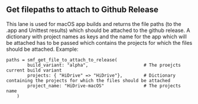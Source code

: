 ## Get filepaths to attach to Github Release
This lane is used for macOS app builds and returns the file paths (to the .app and Unittest results) which should be attached to the github release.
A dictionary with project names as keys and the name for the app which will be attached has to be passed which contains the projects for which the files should be attached.
Example:
```
paths = smf_get_file_to_attach_to_release(
        build_variant: "alpha",                     # The proejcts current build variant
        projects: { "HiDrive" => "HiDrive"},        # Dictionary containing the projects for which the files should be attached
        project_name: "HiDrive-macOS"               # The projects name
    )
```
